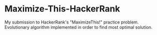 # Maximize-This-HackerRank
My submission to HackerRank's "MaximizeThis!" practice problem. Evolutionary algorithm implemented in order to find most optimal solution.
